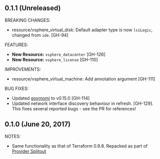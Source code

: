 ## 0.1.1 (Unreleased)

BREAKING CHANGES:

* resource/vsphere_virtual_disk: Default adapter type is now `lsiLogic`,
  changed from `ide`. [GH-94]

FEATURES:

* **New Resource:** `vsphere_datacenter` [GH-126]
* **New Resource:** `vsphere_license` [GH-110]

IMPROVEMENTS:

* resource/vsphere_virtual_machine: Add annotation argument [GH-111]

BUG FIXES:

* Updated [govmomi](https://github.com/vmware/govmomi) to v0.15.0 [GH-114]
* Updated network interface discovery behaviour in refresh. [GH-129]. This fixes
  several reported bugs - see the PR for references!

## 0.1.0 (June 20, 2017)

NOTES:

* Same functionality as that of Terraform 0.9.8. Repacked as part of [Provider Splitout](https://www.hashicorp.com/blog/upcoming-provider-changes-in-terraform-0-10/)
